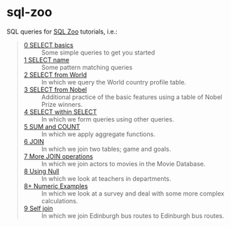 # sql-zoo
SQL queries for [SQL Zoo](https://sqlzoo.net/wiki/SQL_Tutorial) tutorials, i.e.:

<blockquote cite="https://sqlzoo.net/wiki/SQL_Tutorial">
<dl><dt><a href="/wiki/SELECT_basics" title="SELECT basics">0 SELECT basics</a></dt>
<dd>Some simple queries to get you started</dd>
<dt><a href="/wiki/SELECT_names" title="SELECT names">1 SELECT name</a></dt>
<dd>Some pattern matching queries</dd>
<dt><a href="/wiki/SELECT_from_WORLD_Tutorial" title="SELECT from WORLD Tutorial">2 SELECT from World</a></dt>
<dd>In which we query the World country profile table.</dd>
<dt><a href="/wiki/SELECT_from_Nobel_Tutorial" title="SELECT from Nobel Tutorial">3 SELECT from Nobel</a></dt>
<dd>Additional practice of the basic features using a table of Nobel Prize winners.</dd>
<dt><a href="/wiki/SELECT_within_SELECT_Tutorial" title="SELECT within SELECT Tutorial">4 SELECT within SELECT</a></dt>
<dd>In which we form queries using other queries.</dd>
<dt><a href="/wiki/SUM_and_COUNT" title="SUM and COUNT">5 SUM and COUNT</a></dt>
<dd>In which we apply aggregate functions.</dd>
<dt><a href="/wiki/The_JOIN_operation" title="The JOIN operation">6 JOIN</a></dt>
<dd>In which we join two tables; game and goals.</dd>
<dt><a href="/wiki/More_JOIN_operations" title="More JOIN operations">7 More JOIN operations</a></dt>
<dd>In which we join actors to movies in the Movie Database.</dd>
<dt><a href="/wiki/Using_Null" title="Using Null">8 Using Null</a></dt>
<dd>In which we look at teachers in departments.</dd>
<dt><a href="/wiki/NSS_Tutorial" title="NSS Tutorial">8+ Numeric Examples</a></dt>
<dd>In which we look at a survey and deal with some more complex calculations.</dd>
<dt><a href="/wiki/Self_join" title="Self join">9 Self join</a></dt>
<dd>In which we join Edinburgh bus routes to Edinburgh bus routes.</dd>
</blockquote>